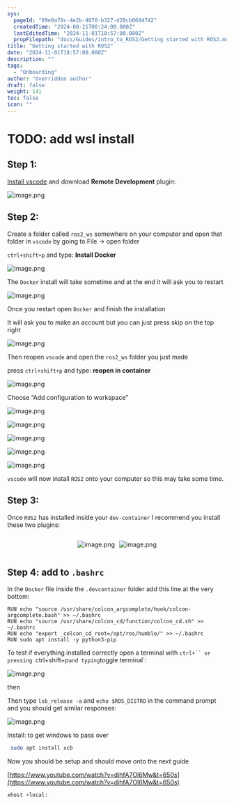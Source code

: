 ```yaml
---
sys:
  pageId: "89e0a78c-4e2b-4070-b327-d28cb0694742"
  createdTime: "2024-08-21T00:24:00.000Z"
  lastEditedTime: "2024-11-01T18:57:00.000Z"
  propFilepath: "docs/Guides/intro_to_ROS2/Getting started with ROS2.md"
title: "Getting started with ROS2"
date: "2024-11-01T18:57:00.000Z"
description: ""
tags:
  - "Onboarding"
author: "Overridden author"
draft: false
weight: 141
toc: false
icon: ""
---
```


# TODO: add wsl install

## Step 1:

[Install vscode](https://code.visualstudio.com/download) and download **Remote Development** plugin:

![image.png](https://prod-files-secure.s3.us-west-2.amazonaws.com/d518164a-d88e-44d1-a4ee-3adb3bd8bce0/efb52993-1881-4a40-b95e-6f020334f022/image.png?X-Amz-Algorithm=AWS4-HMAC-SHA256&X-Amz-Content-Sha256=UNSIGNED-PAYLOAD&X-Amz-Credential=ASIAZI2LB466W24NLB4V%2F20250205%2Fus-west-2%2Fs3%2Faws4_request&X-Amz-Date=20250205T170421Z&X-Amz-Expires=3600&X-Amz-Security-Token=IQoJb3JpZ2luX2VjEDEaCXVzLXdlc3QtMiJIMEYCIQCOaeonnUQgGPmxdkVG9S6l7hj1jA18j1dCB4llavaEkgIhAMbLlnurxa5XuAZsztKJsKR6%2BOCPxqirbRQ%2FIHQcnpX1Kv8DCEkQABoMNjM3NDIzMTgzODA1IgzDPHmcUiyu%2FfcardEq3APpFCBtDbSYJjvdpd%2Bb%2FdZTkmxrqFGhkikPSKWecus2AyysDp9eOXFZ5mkGn53mPzu5ID6LPSD4aqMmDbO3G4R8v%2F%2BzI0Fd37lZkn0UXljer9lIye9unDQsR1Ug1ps%2FE7EUIpx6FlR4E6Fp7ev%2B1xltfTUwQBVfCUaQW4ac5h9Gz14%2FHrttb0kkppkrr13pWROxtzRE1NaxVN5uqpqFlKhdtm3SZRtyRy22605QeVUFMNKHa4STaN57jMKq%2FViJennvwDwHnZbq05%2BI0bkcFAWYiNdttvP%2Bo0FgrC5eAOmZIg3nlgyv14ANuW3pPAxVtsQV%2BRnzE%2FGkfR08zzTOfF3trbuVi%2BvJsg9s%2BSUbmp0yaIDUU3KwvZtA1y50MDWKbn3GaaL26ifdkvq4fQNmHvHCTtJzK7jmMf%2BIG3gVR%2BV35AZSEpWs%2F%2F12OTqkMrRzUEEs3QIEtoEBUeS6M28vBbms0I9J72IcD1KMc8mAq334Mdax7%2BvYXLQox9Y6JN%2Fy8KlPuu4QFcosELWTRXxofK%2FPpCIowyWyXJ51SLtun0UU3LKv%2FOmSd99nLALAf4YmyXhpAXdllDK52TATzF1CXwbPWxKQbKzyDGhv0qtXsdg84BP9CQYbynyzyepQczDwno69BjqkAaTUcApAKTIsKeLc%2F543uUCYeC6kfExyB8PAzbuuE9Xd9SN1yRxBH7Yd9bZdJsvuLvebfKVwmJ33jRxs0ENfbCPFXD%2FcJQAaJdaJEkzy88568MZyAsz6QdvgHQsuXhNVJRdo3SySIy0uhRq4Tq3v46%2FaOfLM4JHjsA96%2Bo1CjjOfHYbqMutQNmnnKHSEmhE3Sg7Xt4ja0hyNyYzX8tgFabsg3gKI&X-Amz-Signature=5c694700a0664d2e7498b6aa2da13712da2909596929618ea3b39ffb3b5193a5&X-Amz-SignedHeaders=host&x-id=GetObject)

## Step 2:

Create a folder called `ros2_ws` somewhere on your computer and open that folder in `vscode` by going to File → open folder 

`ctrl+shift+p` and type: **Install Docker**

![image.png](https://prod-files-secure.s3.us-west-2.amazonaws.com/d518164a-d88e-44d1-a4ee-3adb3bd8bce0/2269dc0e-1cd5-47ff-bceb-c04ad9b2eab0/image.png?X-Amz-Algorithm=AWS4-HMAC-SHA256&X-Amz-Content-Sha256=UNSIGNED-PAYLOAD&X-Amz-Credential=ASIAZI2LB466W24NLB4V%2F20250205%2Fus-west-2%2Fs3%2Faws4_request&X-Amz-Date=20250205T170421Z&X-Amz-Expires=3600&X-Amz-Security-Token=IQoJb3JpZ2luX2VjEDEaCXVzLXdlc3QtMiJIMEYCIQCOaeonnUQgGPmxdkVG9S6l7hj1jA18j1dCB4llavaEkgIhAMbLlnurxa5XuAZsztKJsKR6%2BOCPxqirbRQ%2FIHQcnpX1Kv8DCEkQABoMNjM3NDIzMTgzODA1IgzDPHmcUiyu%2FfcardEq3APpFCBtDbSYJjvdpd%2Bb%2FdZTkmxrqFGhkikPSKWecus2AyysDp9eOXFZ5mkGn53mPzu5ID6LPSD4aqMmDbO3G4R8v%2F%2BzI0Fd37lZkn0UXljer9lIye9unDQsR1Ug1ps%2FE7EUIpx6FlR4E6Fp7ev%2B1xltfTUwQBVfCUaQW4ac5h9Gz14%2FHrttb0kkppkrr13pWROxtzRE1NaxVN5uqpqFlKhdtm3SZRtyRy22605QeVUFMNKHa4STaN57jMKq%2FViJennvwDwHnZbq05%2BI0bkcFAWYiNdttvP%2Bo0FgrC5eAOmZIg3nlgyv14ANuW3pPAxVtsQV%2BRnzE%2FGkfR08zzTOfF3trbuVi%2BvJsg9s%2BSUbmp0yaIDUU3KwvZtA1y50MDWKbn3GaaL26ifdkvq4fQNmHvHCTtJzK7jmMf%2BIG3gVR%2BV35AZSEpWs%2F%2F12OTqkMrRzUEEs3QIEtoEBUeS6M28vBbms0I9J72IcD1KMc8mAq334Mdax7%2BvYXLQox9Y6JN%2Fy8KlPuu4QFcosELWTRXxofK%2FPpCIowyWyXJ51SLtun0UU3LKv%2FOmSd99nLALAf4YmyXhpAXdllDK52TATzF1CXwbPWxKQbKzyDGhv0qtXsdg84BP9CQYbynyzyepQczDwno69BjqkAaTUcApAKTIsKeLc%2F543uUCYeC6kfExyB8PAzbuuE9Xd9SN1yRxBH7Yd9bZdJsvuLvebfKVwmJ33jRxs0ENfbCPFXD%2FcJQAaJdaJEkzy88568MZyAsz6QdvgHQsuXhNVJRdo3SySIy0uhRq4Tq3v46%2FaOfLM4JHjsA96%2Bo1CjjOfHYbqMutQNmnnKHSEmhE3Sg7Xt4ja0hyNyYzX8tgFabsg3gKI&X-Amz-Signature=e86a15bb41e310854e209be00d8aa71f4fa409c3fad56480dd8d3149a2d83547&X-Amz-SignedHeaders=host&x-id=GetObject)

The `Docker` install will take sometime and at the end it will ask you to restart

![image.png](https://prod-files-secure.s3.us-west-2.amazonaws.com/d518164a-d88e-44d1-a4ee-3adb3bd8bce0/ed233f78-be33-4b1f-b89c-9c346c0e961e/image.png?X-Amz-Algorithm=AWS4-HMAC-SHA256&X-Amz-Content-Sha256=UNSIGNED-PAYLOAD&X-Amz-Credential=ASIAZI2LB466W24NLB4V%2F20250205%2Fus-west-2%2Fs3%2Faws4_request&X-Amz-Date=20250205T170421Z&X-Amz-Expires=3600&X-Amz-Security-Token=IQoJb3JpZ2luX2VjEDEaCXVzLXdlc3QtMiJIMEYCIQCOaeonnUQgGPmxdkVG9S6l7hj1jA18j1dCB4llavaEkgIhAMbLlnurxa5XuAZsztKJsKR6%2BOCPxqirbRQ%2FIHQcnpX1Kv8DCEkQABoMNjM3NDIzMTgzODA1IgzDPHmcUiyu%2FfcardEq3APpFCBtDbSYJjvdpd%2Bb%2FdZTkmxrqFGhkikPSKWecus2AyysDp9eOXFZ5mkGn53mPzu5ID6LPSD4aqMmDbO3G4R8v%2F%2BzI0Fd37lZkn0UXljer9lIye9unDQsR1Ug1ps%2FE7EUIpx6FlR4E6Fp7ev%2B1xltfTUwQBVfCUaQW4ac5h9Gz14%2FHrttb0kkppkrr13pWROxtzRE1NaxVN5uqpqFlKhdtm3SZRtyRy22605QeVUFMNKHa4STaN57jMKq%2FViJennvwDwHnZbq05%2BI0bkcFAWYiNdttvP%2Bo0FgrC5eAOmZIg3nlgyv14ANuW3pPAxVtsQV%2BRnzE%2FGkfR08zzTOfF3trbuVi%2BvJsg9s%2BSUbmp0yaIDUU3KwvZtA1y50MDWKbn3GaaL26ifdkvq4fQNmHvHCTtJzK7jmMf%2BIG3gVR%2BV35AZSEpWs%2F%2F12OTqkMrRzUEEs3QIEtoEBUeS6M28vBbms0I9J72IcD1KMc8mAq334Mdax7%2BvYXLQox9Y6JN%2Fy8KlPuu4QFcosELWTRXxofK%2FPpCIowyWyXJ51SLtun0UU3LKv%2FOmSd99nLALAf4YmyXhpAXdllDK52TATzF1CXwbPWxKQbKzyDGhv0qtXsdg84BP9CQYbynyzyepQczDwno69BjqkAaTUcApAKTIsKeLc%2F543uUCYeC6kfExyB8PAzbuuE9Xd9SN1yRxBH7Yd9bZdJsvuLvebfKVwmJ33jRxs0ENfbCPFXD%2FcJQAaJdaJEkzy88568MZyAsz6QdvgHQsuXhNVJRdo3SySIy0uhRq4Tq3v46%2FaOfLM4JHjsA96%2Bo1CjjOfHYbqMutQNmnnKHSEmhE3Sg7Xt4ja0hyNyYzX8tgFabsg3gKI&X-Amz-Signature=e13ec5d57bc329f427b7bd1f341bece4d43774b4ff9c1ea26b7b8c826c85d6d2&X-Amz-SignedHeaders=host&x-id=GetObject)

Once you restart open `Docker` and finish the installation

It will ask you to make an account but you can just press skip on the top right

![image.png](https://prod-files-secure.s3.us-west-2.amazonaws.com/d518164a-d88e-44d1-a4ee-3adb3bd8bce0/21010ad9-1659-4fd9-9f59-9932a09b2a3d/image.png?X-Amz-Algorithm=AWS4-HMAC-SHA256&X-Amz-Content-Sha256=UNSIGNED-PAYLOAD&X-Amz-Credential=ASIAZI2LB466W24NLB4V%2F20250205%2Fus-west-2%2Fs3%2Faws4_request&X-Amz-Date=20250205T170421Z&X-Amz-Expires=3600&X-Amz-Security-Token=IQoJb3JpZ2luX2VjEDEaCXVzLXdlc3QtMiJIMEYCIQCOaeonnUQgGPmxdkVG9S6l7hj1jA18j1dCB4llavaEkgIhAMbLlnurxa5XuAZsztKJsKR6%2BOCPxqirbRQ%2FIHQcnpX1Kv8DCEkQABoMNjM3NDIzMTgzODA1IgzDPHmcUiyu%2FfcardEq3APpFCBtDbSYJjvdpd%2Bb%2FdZTkmxrqFGhkikPSKWecus2AyysDp9eOXFZ5mkGn53mPzu5ID6LPSD4aqMmDbO3G4R8v%2F%2BzI0Fd37lZkn0UXljer9lIye9unDQsR1Ug1ps%2FE7EUIpx6FlR4E6Fp7ev%2B1xltfTUwQBVfCUaQW4ac5h9Gz14%2FHrttb0kkppkrr13pWROxtzRE1NaxVN5uqpqFlKhdtm3SZRtyRy22605QeVUFMNKHa4STaN57jMKq%2FViJennvwDwHnZbq05%2BI0bkcFAWYiNdttvP%2Bo0FgrC5eAOmZIg3nlgyv14ANuW3pPAxVtsQV%2BRnzE%2FGkfR08zzTOfF3trbuVi%2BvJsg9s%2BSUbmp0yaIDUU3KwvZtA1y50MDWKbn3GaaL26ifdkvq4fQNmHvHCTtJzK7jmMf%2BIG3gVR%2BV35AZSEpWs%2F%2F12OTqkMrRzUEEs3QIEtoEBUeS6M28vBbms0I9J72IcD1KMc8mAq334Mdax7%2BvYXLQox9Y6JN%2Fy8KlPuu4QFcosELWTRXxofK%2FPpCIowyWyXJ51SLtun0UU3LKv%2FOmSd99nLALAf4YmyXhpAXdllDK52TATzF1CXwbPWxKQbKzyDGhv0qtXsdg84BP9CQYbynyzyepQczDwno69BjqkAaTUcApAKTIsKeLc%2F543uUCYeC6kfExyB8PAzbuuE9Xd9SN1yRxBH7Yd9bZdJsvuLvebfKVwmJ33jRxs0ENfbCPFXD%2FcJQAaJdaJEkzy88568MZyAsz6QdvgHQsuXhNVJRdo3SySIy0uhRq4Tq3v46%2FaOfLM4JHjsA96%2Bo1CjjOfHYbqMutQNmnnKHSEmhE3Sg7Xt4ja0hyNyYzX8tgFabsg3gKI&X-Amz-Signature=bb8456eae5f2237d6cd4d310ca38eaa9533c2478da5954983844002e233f4895&X-Amz-SignedHeaders=host&x-id=GetObject)

Then reopen `vscode` and open the `ros2_ws` folder you just made

press `ctrl+shift+p` and type: **reopen in container**

![image.png](https://prod-files-secure.s3.us-west-2.amazonaws.com/d518164a-d88e-44d1-a4ee-3adb3bd8bce0/4e93b8c2-41ad-488c-8095-c74205196118/image.png?X-Amz-Algorithm=AWS4-HMAC-SHA256&X-Amz-Content-Sha256=UNSIGNED-PAYLOAD&X-Amz-Credential=ASIAZI2LB466W24NLB4V%2F20250205%2Fus-west-2%2Fs3%2Faws4_request&X-Amz-Date=20250205T170421Z&X-Amz-Expires=3600&X-Amz-Security-Token=IQoJb3JpZ2luX2VjEDEaCXVzLXdlc3QtMiJIMEYCIQCOaeonnUQgGPmxdkVG9S6l7hj1jA18j1dCB4llavaEkgIhAMbLlnurxa5XuAZsztKJsKR6%2BOCPxqirbRQ%2FIHQcnpX1Kv8DCEkQABoMNjM3NDIzMTgzODA1IgzDPHmcUiyu%2FfcardEq3APpFCBtDbSYJjvdpd%2Bb%2FdZTkmxrqFGhkikPSKWecus2AyysDp9eOXFZ5mkGn53mPzu5ID6LPSD4aqMmDbO3G4R8v%2F%2BzI0Fd37lZkn0UXljer9lIye9unDQsR1Ug1ps%2FE7EUIpx6FlR4E6Fp7ev%2B1xltfTUwQBVfCUaQW4ac5h9Gz14%2FHrttb0kkppkrr13pWROxtzRE1NaxVN5uqpqFlKhdtm3SZRtyRy22605QeVUFMNKHa4STaN57jMKq%2FViJennvwDwHnZbq05%2BI0bkcFAWYiNdttvP%2Bo0FgrC5eAOmZIg3nlgyv14ANuW3pPAxVtsQV%2BRnzE%2FGkfR08zzTOfF3trbuVi%2BvJsg9s%2BSUbmp0yaIDUU3KwvZtA1y50MDWKbn3GaaL26ifdkvq4fQNmHvHCTtJzK7jmMf%2BIG3gVR%2BV35AZSEpWs%2F%2F12OTqkMrRzUEEs3QIEtoEBUeS6M28vBbms0I9J72IcD1KMc8mAq334Mdax7%2BvYXLQox9Y6JN%2Fy8KlPuu4QFcosELWTRXxofK%2FPpCIowyWyXJ51SLtun0UU3LKv%2FOmSd99nLALAf4YmyXhpAXdllDK52TATzF1CXwbPWxKQbKzyDGhv0qtXsdg84BP9CQYbynyzyepQczDwno69BjqkAaTUcApAKTIsKeLc%2F543uUCYeC6kfExyB8PAzbuuE9Xd9SN1yRxBH7Yd9bZdJsvuLvebfKVwmJ33jRxs0ENfbCPFXD%2FcJQAaJdaJEkzy88568MZyAsz6QdvgHQsuXhNVJRdo3SySIy0uhRq4Tq3v46%2FaOfLM4JHjsA96%2Bo1CjjOfHYbqMutQNmnnKHSEmhE3Sg7Xt4ja0hyNyYzX8tgFabsg3gKI&X-Amz-Signature=a2cfcb3e53ef3d14fe10179fab6d0dc2b53d05a7b9b3e557ac28d051f12ec991&X-Amz-SignedHeaders=host&x-id=GetObject)

Choose “Add configuration to workspace”

![image.png](https://prod-files-secure.s3.us-west-2.amazonaws.com/d518164a-d88e-44d1-a4ee-3adb3bd8bce0/9560b282-5060-4989-ba37-97e7b2c22476/image.png?X-Amz-Algorithm=AWS4-HMAC-SHA256&X-Amz-Content-Sha256=UNSIGNED-PAYLOAD&X-Amz-Credential=ASIAZI2LB466W24NLB4V%2F20250205%2Fus-west-2%2Fs3%2Faws4_request&X-Amz-Date=20250205T170421Z&X-Amz-Expires=3600&X-Amz-Security-Token=IQoJb3JpZ2luX2VjEDEaCXVzLXdlc3QtMiJIMEYCIQCOaeonnUQgGPmxdkVG9S6l7hj1jA18j1dCB4llavaEkgIhAMbLlnurxa5XuAZsztKJsKR6%2BOCPxqirbRQ%2FIHQcnpX1Kv8DCEkQABoMNjM3NDIzMTgzODA1IgzDPHmcUiyu%2FfcardEq3APpFCBtDbSYJjvdpd%2Bb%2FdZTkmxrqFGhkikPSKWecus2AyysDp9eOXFZ5mkGn53mPzu5ID6LPSD4aqMmDbO3G4R8v%2F%2BzI0Fd37lZkn0UXljer9lIye9unDQsR1Ug1ps%2FE7EUIpx6FlR4E6Fp7ev%2B1xltfTUwQBVfCUaQW4ac5h9Gz14%2FHrttb0kkppkrr13pWROxtzRE1NaxVN5uqpqFlKhdtm3SZRtyRy22605QeVUFMNKHa4STaN57jMKq%2FViJennvwDwHnZbq05%2BI0bkcFAWYiNdttvP%2Bo0FgrC5eAOmZIg3nlgyv14ANuW3pPAxVtsQV%2BRnzE%2FGkfR08zzTOfF3trbuVi%2BvJsg9s%2BSUbmp0yaIDUU3KwvZtA1y50MDWKbn3GaaL26ifdkvq4fQNmHvHCTtJzK7jmMf%2BIG3gVR%2BV35AZSEpWs%2F%2F12OTqkMrRzUEEs3QIEtoEBUeS6M28vBbms0I9J72IcD1KMc8mAq334Mdax7%2BvYXLQox9Y6JN%2Fy8KlPuu4QFcosELWTRXxofK%2FPpCIowyWyXJ51SLtun0UU3LKv%2FOmSd99nLALAf4YmyXhpAXdllDK52TATzF1CXwbPWxKQbKzyDGhv0qtXsdg84BP9CQYbynyzyepQczDwno69BjqkAaTUcApAKTIsKeLc%2F543uUCYeC6kfExyB8PAzbuuE9Xd9SN1yRxBH7Yd9bZdJsvuLvebfKVwmJ33jRxs0ENfbCPFXD%2FcJQAaJdaJEkzy88568MZyAsz6QdvgHQsuXhNVJRdo3SySIy0uhRq4Tq3v46%2FaOfLM4JHjsA96%2Bo1CjjOfHYbqMutQNmnnKHSEmhE3Sg7Xt4ja0hyNyYzX8tgFabsg3gKI&X-Amz-Signature=21f1f347107c5b800dfc79db28fba47a3de2c3764eb0eb657f4416958475e739&X-Amz-SignedHeaders=host&x-id=GetObject)

![image.png](https://prod-files-secure.s3.us-west-2.amazonaws.com/d518164a-d88e-44d1-a4ee-3adb3bd8bce0/2ee63f81-886b-48e8-a553-dc6e5eac99e4/image.png?X-Amz-Algorithm=AWS4-HMAC-SHA256&X-Amz-Content-Sha256=UNSIGNED-PAYLOAD&X-Amz-Credential=ASIAZI2LB466W24NLB4V%2F20250205%2Fus-west-2%2Fs3%2Faws4_request&X-Amz-Date=20250205T170421Z&X-Amz-Expires=3600&X-Amz-Security-Token=IQoJb3JpZ2luX2VjEDEaCXVzLXdlc3QtMiJIMEYCIQCOaeonnUQgGPmxdkVG9S6l7hj1jA18j1dCB4llavaEkgIhAMbLlnurxa5XuAZsztKJsKR6%2BOCPxqirbRQ%2FIHQcnpX1Kv8DCEkQABoMNjM3NDIzMTgzODA1IgzDPHmcUiyu%2FfcardEq3APpFCBtDbSYJjvdpd%2Bb%2FdZTkmxrqFGhkikPSKWecus2AyysDp9eOXFZ5mkGn53mPzu5ID6LPSD4aqMmDbO3G4R8v%2F%2BzI0Fd37lZkn0UXljer9lIye9unDQsR1Ug1ps%2FE7EUIpx6FlR4E6Fp7ev%2B1xltfTUwQBVfCUaQW4ac5h9Gz14%2FHrttb0kkppkrr13pWROxtzRE1NaxVN5uqpqFlKhdtm3SZRtyRy22605QeVUFMNKHa4STaN57jMKq%2FViJennvwDwHnZbq05%2BI0bkcFAWYiNdttvP%2Bo0FgrC5eAOmZIg3nlgyv14ANuW3pPAxVtsQV%2BRnzE%2FGkfR08zzTOfF3trbuVi%2BvJsg9s%2BSUbmp0yaIDUU3KwvZtA1y50MDWKbn3GaaL26ifdkvq4fQNmHvHCTtJzK7jmMf%2BIG3gVR%2BV35AZSEpWs%2F%2F12OTqkMrRzUEEs3QIEtoEBUeS6M28vBbms0I9J72IcD1KMc8mAq334Mdax7%2BvYXLQox9Y6JN%2Fy8KlPuu4QFcosELWTRXxofK%2FPpCIowyWyXJ51SLtun0UU3LKv%2FOmSd99nLALAf4YmyXhpAXdllDK52TATzF1CXwbPWxKQbKzyDGhv0qtXsdg84BP9CQYbynyzyepQczDwno69BjqkAaTUcApAKTIsKeLc%2F543uUCYeC6kfExyB8PAzbuuE9Xd9SN1yRxBH7Yd9bZdJsvuLvebfKVwmJ33jRxs0ENfbCPFXD%2FcJQAaJdaJEkzy88568MZyAsz6QdvgHQsuXhNVJRdo3SySIy0uhRq4Tq3v46%2FaOfLM4JHjsA96%2Bo1CjjOfHYbqMutQNmnnKHSEmhE3Sg7Xt4ja0hyNyYzX8tgFabsg3gKI&X-Amz-Signature=496a6ef6dfc9a1d3bab43e6ef2e11432250a54dee7c64de9a062d628abab90b3&X-Amz-SignedHeaders=host&x-id=GetObject)

![image.png](https://prod-files-secure.s3.us-west-2.amazonaws.com/d518164a-d88e-44d1-a4ee-3adb3bd8bce0/ae1580b2-b048-407e-aed9-b584224a7a04/image.png?X-Amz-Algorithm=AWS4-HMAC-SHA256&X-Amz-Content-Sha256=UNSIGNED-PAYLOAD&X-Amz-Credential=ASIAZI2LB466W24NLB4V%2F20250205%2Fus-west-2%2Fs3%2Faws4_request&X-Amz-Date=20250205T170421Z&X-Amz-Expires=3600&X-Amz-Security-Token=IQoJb3JpZ2luX2VjEDEaCXVzLXdlc3QtMiJIMEYCIQCOaeonnUQgGPmxdkVG9S6l7hj1jA18j1dCB4llavaEkgIhAMbLlnurxa5XuAZsztKJsKR6%2BOCPxqirbRQ%2FIHQcnpX1Kv8DCEkQABoMNjM3NDIzMTgzODA1IgzDPHmcUiyu%2FfcardEq3APpFCBtDbSYJjvdpd%2Bb%2FdZTkmxrqFGhkikPSKWecus2AyysDp9eOXFZ5mkGn53mPzu5ID6LPSD4aqMmDbO3G4R8v%2F%2BzI0Fd37lZkn0UXljer9lIye9unDQsR1Ug1ps%2FE7EUIpx6FlR4E6Fp7ev%2B1xltfTUwQBVfCUaQW4ac5h9Gz14%2FHrttb0kkppkrr13pWROxtzRE1NaxVN5uqpqFlKhdtm3SZRtyRy22605QeVUFMNKHa4STaN57jMKq%2FViJennvwDwHnZbq05%2BI0bkcFAWYiNdttvP%2Bo0FgrC5eAOmZIg3nlgyv14ANuW3pPAxVtsQV%2BRnzE%2FGkfR08zzTOfF3trbuVi%2BvJsg9s%2BSUbmp0yaIDUU3KwvZtA1y50MDWKbn3GaaL26ifdkvq4fQNmHvHCTtJzK7jmMf%2BIG3gVR%2BV35AZSEpWs%2F%2F12OTqkMrRzUEEs3QIEtoEBUeS6M28vBbms0I9J72IcD1KMc8mAq334Mdax7%2BvYXLQox9Y6JN%2Fy8KlPuu4QFcosELWTRXxofK%2FPpCIowyWyXJ51SLtun0UU3LKv%2FOmSd99nLALAf4YmyXhpAXdllDK52TATzF1CXwbPWxKQbKzyDGhv0qtXsdg84BP9CQYbynyzyepQczDwno69BjqkAaTUcApAKTIsKeLc%2F543uUCYeC6kfExyB8PAzbuuE9Xd9SN1yRxBH7Yd9bZdJsvuLvebfKVwmJ33jRxs0ENfbCPFXD%2FcJQAaJdaJEkzy88568MZyAsz6QdvgHQsuXhNVJRdo3SySIy0uhRq4Tq3v46%2FaOfLM4JHjsA96%2Bo1CjjOfHYbqMutQNmnnKHSEmhE3Sg7Xt4ja0hyNyYzX8tgFabsg3gKI&X-Amz-Signature=8b68329e61376de232f4ab5888906de9c8d24816bce2906b5e18005fe971436a&X-Amz-SignedHeaders=host&x-id=GetObject)

![image.png](https://prod-files-secure.s3.us-west-2.amazonaws.com/d518164a-d88e-44d1-a4ee-3adb3bd8bce0/53255b28-f75e-430f-b9e3-c0ac8577e42b/image.png?X-Amz-Algorithm=AWS4-HMAC-SHA256&X-Amz-Content-Sha256=UNSIGNED-PAYLOAD&X-Amz-Credential=ASIAZI2LB466W24NLB4V%2F20250205%2Fus-west-2%2Fs3%2Faws4_request&X-Amz-Date=20250205T170421Z&X-Amz-Expires=3600&X-Amz-Security-Token=IQoJb3JpZ2luX2VjEDEaCXVzLXdlc3QtMiJIMEYCIQCOaeonnUQgGPmxdkVG9S6l7hj1jA18j1dCB4llavaEkgIhAMbLlnurxa5XuAZsztKJsKR6%2BOCPxqirbRQ%2FIHQcnpX1Kv8DCEkQABoMNjM3NDIzMTgzODA1IgzDPHmcUiyu%2FfcardEq3APpFCBtDbSYJjvdpd%2Bb%2FdZTkmxrqFGhkikPSKWecus2AyysDp9eOXFZ5mkGn53mPzu5ID6LPSD4aqMmDbO3G4R8v%2F%2BzI0Fd37lZkn0UXljer9lIye9unDQsR1Ug1ps%2FE7EUIpx6FlR4E6Fp7ev%2B1xltfTUwQBVfCUaQW4ac5h9Gz14%2FHrttb0kkppkrr13pWROxtzRE1NaxVN5uqpqFlKhdtm3SZRtyRy22605QeVUFMNKHa4STaN57jMKq%2FViJennvwDwHnZbq05%2BI0bkcFAWYiNdttvP%2Bo0FgrC5eAOmZIg3nlgyv14ANuW3pPAxVtsQV%2BRnzE%2FGkfR08zzTOfF3trbuVi%2BvJsg9s%2BSUbmp0yaIDUU3KwvZtA1y50MDWKbn3GaaL26ifdkvq4fQNmHvHCTtJzK7jmMf%2BIG3gVR%2BV35AZSEpWs%2F%2F12OTqkMrRzUEEs3QIEtoEBUeS6M28vBbms0I9J72IcD1KMc8mAq334Mdax7%2BvYXLQox9Y6JN%2Fy8KlPuu4QFcosELWTRXxofK%2FPpCIowyWyXJ51SLtun0UU3LKv%2FOmSd99nLALAf4YmyXhpAXdllDK52TATzF1CXwbPWxKQbKzyDGhv0qtXsdg84BP9CQYbynyzyepQczDwno69BjqkAaTUcApAKTIsKeLc%2F543uUCYeC6kfExyB8PAzbuuE9Xd9SN1yRxBH7Yd9bZdJsvuLvebfKVwmJ33jRxs0ENfbCPFXD%2FcJQAaJdaJEkzy88568MZyAsz6QdvgHQsuXhNVJRdo3SySIy0uhRq4Tq3v46%2FaOfLM4JHjsA96%2Bo1CjjOfHYbqMutQNmnnKHSEmhE3Sg7Xt4ja0hyNyYzX8tgFabsg3gKI&X-Amz-Signature=161757324f06a8b05f290bd00ab087582960381962d8d5a698d0f496bb07477d&X-Amz-SignedHeaders=host&x-id=GetObject)

![image.png](https://prod-files-secure.s3.us-west-2.amazonaws.com/d518164a-d88e-44d1-a4ee-3adb3bd8bce0/7c562767-5af9-4ffb-97d1-327bcdf4ee00/image.png?X-Amz-Algorithm=AWS4-HMAC-SHA256&X-Amz-Content-Sha256=UNSIGNED-PAYLOAD&X-Amz-Credential=ASIAZI2LB466W24NLB4V%2F20250205%2Fus-west-2%2Fs3%2Faws4_request&X-Amz-Date=20250205T170421Z&X-Amz-Expires=3600&X-Amz-Security-Token=IQoJb3JpZ2luX2VjEDEaCXVzLXdlc3QtMiJIMEYCIQCOaeonnUQgGPmxdkVG9S6l7hj1jA18j1dCB4llavaEkgIhAMbLlnurxa5XuAZsztKJsKR6%2BOCPxqirbRQ%2FIHQcnpX1Kv8DCEkQABoMNjM3NDIzMTgzODA1IgzDPHmcUiyu%2FfcardEq3APpFCBtDbSYJjvdpd%2Bb%2FdZTkmxrqFGhkikPSKWecus2AyysDp9eOXFZ5mkGn53mPzu5ID6LPSD4aqMmDbO3G4R8v%2F%2BzI0Fd37lZkn0UXljer9lIye9unDQsR1Ug1ps%2FE7EUIpx6FlR4E6Fp7ev%2B1xltfTUwQBVfCUaQW4ac5h9Gz14%2FHrttb0kkppkrr13pWROxtzRE1NaxVN5uqpqFlKhdtm3SZRtyRy22605QeVUFMNKHa4STaN57jMKq%2FViJennvwDwHnZbq05%2BI0bkcFAWYiNdttvP%2Bo0FgrC5eAOmZIg3nlgyv14ANuW3pPAxVtsQV%2BRnzE%2FGkfR08zzTOfF3trbuVi%2BvJsg9s%2BSUbmp0yaIDUU3KwvZtA1y50MDWKbn3GaaL26ifdkvq4fQNmHvHCTtJzK7jmMf%2BIG3gVR%2BV35AZSEpWs%2F%2F12OTqkMrRzUEEs3QIEtoEBUeS6M28vBbms0I9J72IcD1KMc8mAq334Mdax7%2BvYXLQox9Y6JN%2Fy8KlPuu4QFcosELWTRXxofK%2FPpCIowyWyXJ51SLtun0UU3LKv%2FOmSd99nLALAf4YmyXhpAXdllDK52TATzF1CXwbPWxKQbKzyDGhv0qtXsdg84BP9CQYbynyzyepQczDwno69BjqkAaTUcApAKTIsKeLc%2F543uUCYeC6kfExyB8PAzbuuE9Xd9SN1yRxBH7Yd9bZdJsvuLvebfKVwmJ33jRxs0ENfbCPFXD%2FcJQAaJdaJEkzy88568MZyAsz6QdvgHQsuXhNVJRdo3SySIy0uhRq4Tq3v46%2FaOfLM4JHjsA96%2Bo1CjjOfHYbqMutQNmnnKHSEmhE3Sg7Xt4ja0hyNyYzX8tgFabsg3gKI&X-Amz-Signature=ef2218a96dac73aba3f8be7f7cc3b06de82c41719867883ce4a2901372184a3e&X-Amz-SignedHeaders=host&x-id=GetObject)

`vscode` will now install `ROS2` onto your computer so this may take some time.

## Step 3:

Once `ROS2` has installed inside your `dev-container` I recommend you install these two plugins:

<div style="display: flex;flex-direction: row; column-gap:10px; max-width: 630px;justify-content: center;">
<div>

![image.png](https://prod-files-secure.s3.us-west-2.amazonaws.com/d518164a-d88e-44d1-a4ee-3adb3bd8bce0/3fc3d550-5a54-4ba1-ba6b-faa01cdb7369/image.png?X-Amz-Algorithm=AWS4-HMAC-SHA256&X-Amz-Content-Sha256=UNSIGNED-PAYLOAD&X-Amz-Credential=ASIAZI2LB466V4HZSVVT%2F20250205%2Fus-west-2%2Fs3%2Faws4_request&X-Amz-Date=20250205T170425Z&X-Amz-Expires=3600&X-Amz-Security-Token=IQoJb3JpZ2luX2VjEDEaCXVzLXdlc3QtMiJHMEUCIQDHOXQDRWeSsZpIPlNe%2FIfrrc4OFHfDKbqbLAZxTId4SAIgQA99MKXOTwRXIu0lOkZNuDXvvdd32XCXG%2BzM0QGIrNAq%2FwMISRAAGgw2Mzc0MjMxODM4MDUiDKLaqxQtqhJ8ZOeJsyrcA9sL%2BQF0LRvQrosDGQmMB043%2ByCD2HbxanzYPjOeKdKgXpnhK7GtMwrmZgWP0S05YxO2dVUqqMRfQ7lDbXM0rukpzcgexRGqbiknhh6l%2BkYsmeiUjPpCbqvRdWxAkw0C3XtD0Tv94HI2VaWZQo7beKNZymNuVZTE7baDXHBvXCV7s2dAi0zxleXhrBq6VFl9Avw3DkElYKHRLapxM1m5efL%2FGItN%2BqyTg8YCTXcRvgQBm6AvVELvNRM%2FGDf0ihZm57%2BYQTuF6GbnuwuymBOu3fIVPcgusJuQ7NXECGwxw35B05ga8i0pKk3RknDRm8QyOpuHEDxuCZt0a%2F6uNUlqdMmK2TnnUPEN2yGZjirsJWBDkK%2FVJKVBAaZ%2FGZoGMoKCSbgUYUQmPCvB24C6oxW06kZoGP5WsdUnH8mm9hb6W8WSEHLzW1GhW10JVFlBq6RpD22hTs2idr7xRyQsgeAUJycBufaFUz93PLpCiMzRvNIDEY%2F%2FOW59vVaT1fBcZ1IIlUaDB5aJpWGN565UbGUfHOsoHuSjTKxd67cJQ%2F%2F5zjaQb%2B32sbm9eo1z99A2DUolsZw31lSHpQukSQBFcW%2BJHJkMrgB96hmTdKc5dO2qm3mxJUMBtXRLYKlsM9UrMM%2Bejr0GOqUBZx%2Fd3Ku8C9p7yNyS7tkDvqthv87s3MIiK%2FLSKXhPqlpqpsMREOejOeNIbsly3gttjM2cFA23XXFHT2K20193SQ1CtivVZnN1ChyjoUU%2B5UoasyKRnJs6VCNQPr%2FE6H8YE%2F5FLDRfGyFZ5T%2Bd2yOARVncFfk0F0p1k4lKKWWpe0gVsOYqOHvg4nzPUPnGV2zMiFdPzki%2Bb%2FIBii5M8XjrArYv6Kfx&X-Amz-Signature=50966dd7d9a054802dd33df19253268f43c645604f499c10fce27fb2b33a5178&X-Amz-SignedHeaders=host&x-id=GetObject)

</div>
<div>

![image.png](https://prod-files-secure.s3.us-west-2.amazonaws.com/d518164a-d88e-44d1-a4ee-3adb3bd8bce0/d994cc66-13c2-4093-a5a3-f84cf4601a82/image.png?X-Amz-Algorithm=AWS4-HMAC-SHA256&X-Amz-Content-Sha256=UNSIGNED-PAYLOAD&X-Amz-Credential=ASIAZI2LB466ZJIKSBUJ%2F20250205%2Fus-west-2%2Fs3%2Faws4_request&X-Amz-Date=20250205T170426Z&X-Amz-Expires=3600&X-Amz-Security-Token=IQoJb3JpZ2luX2VjEDEaCXVzLXdlc3QtMiJHMEUCICd9w1BwliE9XWdoUT4zqGivatLLbntdyHlbqRQpbgFRAiEAhguA9jZD2w%2F%2BlrTHbjSBOMsKTJ6nmsKSwNCEpdQE3Ekq%2FwMISRAAGgw2Mzc0MjMxODM4MDUiDNOhU4AEIlEJVJGAaCrcA4X1nQmpmHugKP%2BgebqfNw%2B4zFuzeXuwtE34x1y7osABc1m9qVNJ2O0Sx6yLCX8GPdVsCzAEsnPZ1IQnlfmLnlWwwRH3LOlJffk17bT2VsAQErDdQXZilmIU9W2LACKxV893LqWnGFCwTJzSjzTeVg49xRRawT5Exx3QyvRHo1m8agDMRGz%2FOVAXKkobbdYaxIQkdNSM0d%2FaLcnBM72b%2BlsvbIAjBOjN4%2F4xZrW3AkWlrrQj3dEDvPFQf%2FSvsWEYDK1pIy0Jzgrz44qvKtzbrDzy3nmjG12PzpqsIjAIXYAm1edTpIginHmMTeIspRpC0JHkJOXie6NcYNH67NrX0FNwda8MdVqnwQJe0DHsqBl9O0n3dD2%2FuB8g762a5GfvjgFsoZIWVHsRAnkYeCyj%2B6QxyIYEfbJLg37BWq%2Bn%2FOq2efyhhdLKG%2FplySNIHGMrRmCkcA9SVn8T1qTGe27DqeZLO4SwwzP4zeLmnfbucG%2B09E7kXlz5DAxaESUy1477ScuEwUxc73jy37cy6HQ64n71Aoeegx3OOiNDDYDn5o9rF980Hb1fvBECP3SyaMdvR2YFzhWtGtn4BwVyPruuu6pY6MI8yxhYJqB6HstJW6HFpywQpwRC0eyvN4lTMPOfjr0GOqUBn834atq8fSthM3PTVY%2FENR8K4T1glPPJxEMVsC6oE2BB2L%2FL4p4mBaylt9VFr5fwXFtRFnTRUjGWQAAOcot60zLGj3yjv7IaPhOZV1XKKnxyaZZnTkl5vvTv3yvwFjwbbGFUAxNd0ytW9xVgwlIpPfKcn2I3C3vcq%2BM6x7ARG0%2BR%2FMyhBq58nqn4GP6e%2BaLCQQlcEKP8lrfbntBjQFXIzO4P9NzH&X-Amz-Signature=d71da86f02d7d21460e1ccea5a7f158d8795211ebabbb581d167bfc93ec10034&X-Amz-SignedHeaders=host&x-id=GetObject)

</div>
</div>

## Step 4: add to `.bashrc`

In the `Docker` file inside the `.devcontainer` folder add this line at the very bottom: 

```docker
RUN echo "source /usr/share/colcon_argcomplete/hook/colcon-argcomplete.bash" >> ~/.bashrc
RUN echo "source /usr/share/colcon_cd/function/colcon_cd.sh" >> ~/.bashrc
RUN echo "export _colcon_cd_root=/opt/ros/humble/" >> ~/.bashrc
RUN sudo apt install -y python3-pip 
```

To test if everything installed correctly open a terminal with `ctrl+`` or pressing `ctrl+shift+p` and typing `toggle terminal`:

![image.png](https://prod-files-secure.s3.us-west-2.amazonaws.com/d518164a-d88e-44d1-a4ee-3adb3bd8bce0/6a4943d8-b04e-4c02-9a58-775f3384d1a5/image.png?X-Amz-Algorithm=AWS4-HMAC-SHA256&X-Amz-Content-Sha256=UNSIGNED-PAYLOAD&X-Amz-Credential=ASIAZI2LB466W24NLB4V%2F20250205%2Fus-west-2%2Fs3%2Faws4_request&X-Amz-Date=20250205T170421Z&X-Amz-Expires=3600&X-Amz-Security-Token=IQoJb3JpZ2luX2VjEDEaCXVzLXdlc3QtMiJIMEYCIQCOaeonnUQgGPmxdkVG9S6l7hj1jA18j1dCB4llavaEkgIhAMbLlnurxa5XuAZsztKJsKR6%2BOCPxqirbRQ%2FIHQcnpX1Kv8DCEkQABoMNjM3NDIzMTgzODA1IgzDPHmcUiyu%2FfcardEq3APpFCBtDbSYJjvdpd%2Bb%2FdZTkmxrqFGhkikPSKWecus2AyysDp9eOXFZ5mkGn53mPzu5ID6LPSD4aqMmDbO3G4R8v%2F%2BzI0Fd37lZkn0UXljer9lIye9unDQsR1Ug1ps%2FE7EUIpx6FlR4E6Fp7ev%2B1xltfTUwQBVfCUaQW4ac5h9Gz14%2FHrttb0kkppkrr13pWROxtzRE1NaxVN5uqpqFlKhdtm3SZRtyRy22605QeVUFMNKHa4STaN57jMKq%2FViJennvwDwHnZbq05%2BI0bkcFAWYiNdttvP%2Bo0FgrC5eAOmZIg3nlgyv14ANuW3pPAxVtsQV%2BRnzE%2FGkfR08zzTOfF3trbuVi%2BvJsg9s%2BSUbmp0yaIDUU3KwvZtA1y50MDWKbn3GaaL26ifdkvq4fQNmHvHCTtJzK7jmMf%2BIG3gVR%2BV35AZSEpWs%2F%2F12OTqkMrRzUEEs3QIEtoEBUeS6M28vBbms0I9J72IcD1KMc8mAq334Mdax7%2BvYXLQox9Y6JN%2Fy8KlPuu4QFcosELWTRXxofK%2FPpCIowyWyXJ51SLtun0UU3LKv%2FOmSd99nLALAf4YmyXhpAXdllDK52TATzF1CXwbPWxKQbKzyDGhv0qtXsdg84BP9CQYbynyzyepQczDwno69BjqkAaTUcApAKTIsKeLc%2F543uUCYeC6kfExyB8PAzbuuE9Xd9SN1yRxBH7Yd9bZdJsvuLvebfKVwmJ33jRxs0ENfbCPFXD%2FcJQAaJdaJEkzy88568MZyAsz6QdvgHQsuXhNVJRdo3SySIy0uhRq4Tq3v46%2FaOfLM4JHjsA96%2Bo1CjjOfHYbqMutQNmnnKHSEmhE3Sg7Xt4ja0hyNyYzX8tgFabsg3gKI&X-Amz-Signature=3f5682743ccc03f8565da7417a57522e9237be8b95918bd49e2977ae9edbc5d4&X-Amz-SignedHeaders=host&x-id=GetObject)

then 

Then type `lsb_release -a` and `echo $ROS_DISTRO` in the command prompt and you should get similar responses:

![image.png](https://prod-files-secure.s3.us-west-2.amazonaws.com/d518164a-d88e-44d1-a4ee-3adb3bd8bce0/3e635dec-a805-4e85-8b9e-d000e5b71a4e/image.png?X-Amz-Algorithm=AWS4-HMAC-SHA256&X-Amz-Content-Sha256=UNSIGNED-PAYLOAD&X-Amz-Credential=ASIAZI2LB466W24NLB4V%2F20250205%2Fus-west-2%2Fs3%2Faws4_request&X-Amz-Date=20250205T170421Z&X-Amz-Expires=3600&X-Amz-Security-Token=IQoJb3JpZ2luX2VjEDEaCXVzLXdlc3QtMiJIMEYCIQCOaeonnUQgGPmxdkVG9S6l7hj1jA18j1dCB4llavaEkgIhAMbLlnurxa5XuAZsztKJsKR6%2BOCPxqirbRQ%2FIHQcnpX1Kv8DCEkQABoMNjM3NDIzMTgzODA1IgzDPHmcUiyu%2FfcardEq3APpFCBtDbSYJjvdpd%2Bb%2FdZTkmxrqFGhkikPSKWecus2AyysDp9eOXFZ5mkGn53mPzu5ID6LPSD4aqMmDbO3G4R8v%2F%2BzI0Fd37lZkn0UXljer9lIye9unDQsR1Ug1ps%2FE7EUIpx6FlR4E6Fp7ev%2B1xltfTUwQBVfCUaQW4ac5h9Gz14%2FHrttb0kkppkrr13pWROxtzRE1NaxVN5uqpqFlKhdtm3SZRtyRy22605QeVUFMNKHa4STaN57jMKq%2FViJennvwDwHnZbq05%2BI0bkcFAWYiNdttvP%2Bo0FgrC5eAOmZIg3nlgyv14ANuW3pPAxVtsQV%2BRnzE%2FGkfR08zzTOfF3trbuVi%2BvJsg9s%2BSUbmp0yaIDUU3KwvZtA1y50MDWKbn3GaaL26ifdkvq4fQNmHvHCTtJzK7jmMf%2BIG3gVR%2BV35AZSEpWs%2F%2F12OTqkMrRzUEEs3QIEtoEBUeS6M28vBbms0I9J72IcD1KMc8mAq334Mdax7%2BvYXLQox9Y6JN%2Fy8KlPuu4QFcosELWTRXxofK%2FPpCIowyWyXJ51SLtun0UU3LKv%2FOmSd99nLALAf4YmyXhpAXdllDK52TATzF1CXwbPWxKQbKzyDGhv0qtXsdg84BP9CQYbynyzyepQczDwno69BjqkAaTUcApAKTIsKeLc%2F543uUCYeC6kfExyB8PAzbuuE9Xd9SN1yRxBH7Yd9bZdJsvuLvebfKVwmJ33jRxs0ENfbCPFXD%2FcJQAaJdaJEkzy88568MZyAsz6QdvgHQsuXhNVJRdo3SySIy0uhRq4Tq3v46%2FaOfLM4JHjsA96%2Bo1CjjOfHYbqMutQNmnnKHSEmhE3Sg7Xt4ja0hyNyYzX8tgFabsg3gKI&X-Amz-Signature=f5c71e9084fca4c090cee11b4b06d4218e36b8647029d646fb80262d3b3817e5&X-Amz-SignedHeaders=host&x-id=GetObject)

Install:  to get windows to pass over

```bash
 sudo apt install xcb
```

Now you should be setup and should move onto the next guide 

[https://www.youtube.com/watch?v=dihfA7Ol6Mw&t=650s](https://www.youtube.com/watch?v=dihfA7Ol6Mw&t=650s)

```python
xhost +local:
```
